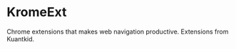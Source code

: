 KromeExt
========

Chrome extensions that makes web navigation productive. Extensions from Kuantkid.